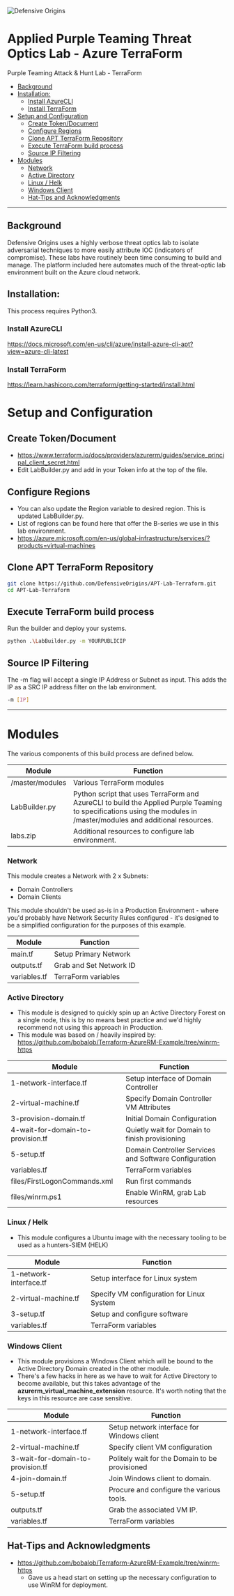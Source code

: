 


![Defensive Origins](https://defensiveorigins.com/wp-content/uploads/2020/05/defensive-origins-header-6-1536x760.png)

# Applied Purple Teaming Threat Optics Lab - Azure TerraForm 
Purple Teaming Attack &amp; Hunt Lab - TerraForm

<!-- Start Document Outline -->

* [Background](#background)
* [Installation:](#installation)
	* [Install AzureCLI](#install-azurecli)
	* [Install TerraForm](#install-terraform)
* [Setup and Configuration](#setup-and-configuration)
	* [Create Token/Document](#create-tokendocument)
	* [Configure Regions](#configure-regions)
	* [Clone APT TerraForm Repository](#clone-apt-terraform-repository)
	* [Execute TerraForm build process](#execute-terraform-build-process)
	* [Source IP Filtering](#source-ip-filtering)
* [Modules](#modules)
	* [Network](#network)
	* [Active Directory](#active-directory)
	* [Linux / Helk](#linux--helk)
	* [Windows Client](#windows-client)
	* [Hat-Tips and Acknowledgments](#hat-tips-and-acknowledgments)

<!-- End Document Outline -->

---
## Background
Defensive Origins uses a highly verbose threat optics lab to isolate adversarial techniques to more easily attribute IOC (indicators of compromise).  These labs have routinely been time consuming to build and manage.  The platform included here automates much of the threat-optic lab environment built on the Azure cloud network.

## Installation:

This process requires Python3.

### Install AzureCLI
https://docs.microsoft.com/en-us/cli/azure/install-azure-cli-apt?view=azure-cli-latest

### Install TerraForm
https://learn.hashicorp.com/terraform/getting-started/install.html

# Setup and Configuration

## Create Token/Document
* https://www.terraform.io/docs/providers/azurerm/guides/service_principal_client_secret.html
* Edit LabBuilder.py and add in your Token info at the top of the file. 

## Configure Regions
* You can also update the Region variable to desired region. This is updated LabBuilder.py.
* List of regions can be found here that offer the B-series we use in this lab environment.
* https://azure.microsoft.com/en-us/global-infrastructure/services/?products=virtual-machines

## Clone APT TerraForm Repository

```bash
git clone https://github.com/DefensiveOrigins/APT-Lab-Terraform.git
cd APT-Lab-Terraform
```

## Execute TerraForm build process
Run the builder and deploy your systems.

```bash
python .\LabBuilder.py -m YOURPUBLICIP
```
## Source IP Filtering
The -m flag will accept a single IP Address or Subnet as input. This adds the IP as a SRC IP address filter on the lab environment. 
```bash
-m [IP]
```

--- 

# Modules
The various components of this build process are defined below.

| Module          | Function                                 |
|-----------------|------------------------------------------|
| /master/modules | Various TerraForm modules                |
| LabBuilder.py   | Python script that uses TerraForm and AzureCLI to build the Applied Purple Teaming to specifications using the modules in /master/modules and additional resources. |
| labs.zip        | Additional resources to configure lab environment. |


### Network

This module creates a Network with 2 x Subnets:
* Domain Controllers
* Domain Clients

This module shouldn't be used as-is in a Production Environment - where you'd probably have Network Security Rules configured - it's designed to be a simplified configuration for the purposes of this example.

| Module       | Function                |
|--------------|-------------------------|
| main.tf      | Setup Primary Network   |
| outputs.tf   | Grab and Set Network ID |
| variables.tf | TerraForm variables     |


### Active Directory
* This module is designed to quickly spin up an Active Directory Forest on a single node, this is by no means best practice and we'd highly recommend not using this approach in Production.
* This module was based on / heavily inspired by: https://github.com/bobalob/Terraform-AzureRM-Example/tree/winrm-https

| Module                            | Function                                 |
|-----------------------------------|------------------------------------------|
| 1-network-interface.tf            | Setup interface of Domain Controller     |
| 2-virtual-machine.tf              | Specify Domain Controller VM Attributes  |
| 3-provision-domain.tf             | Initial Domain Configuration             |
| 4-wait-for-domain-to-provision.tf | Quietly wait for Domain to finish provisioning |
| 5-setup.tf                        | Domain Controller Services and Software Configuration |
| variables.tf                      | TerraForm variables                      |
| files/FirstLogonCommands.xml      | Run first commands                       |
| files/winrm.ps1                   | Enable WinRM, grab Lab resources         |

### Linux / Helk 
* This module configures a Ubuntu image with the necessary tooling to be used as a hunters-SIEM (HELK)

| Module                 | Function                                 |
|------------------------|------------------------------------------|
| 1-network-interface.tf | Setup interface for Linux system         |
| 2-virtual-machine.tf   | Specify VM configuration for Linux System |
| 3-setup.tf             | Setup and configure software             |
| variables.tf           | TerraForm variables                      |

### Windows Client
* This module provisions a Windows Client which will be bound to the Active Directory Domain created in the other module.
* There's a few hacks in here as we have to wait for Active Directory to become available, but this takes advantage of the **azurerm_virtual_machine_extension** resource. It's worth noting that the keys in this resource are case sensitive.

| Module                            | Function                                 |
|-----------------------------------|------------------------------------------|
| 1-network-interface.tf            | Setup network interface for Windows client |
| 2-virtual-machine.tf              | Specify client VM configuration          |
| 3-wait-for-domain-to-provision.tf | Politely wait for the Domain to be provisioned |
| 4-join-domain.tf                  | Join Windows client to domain.           |
| 5-setup.tf                        | Procure and configure the various tools. |
| outputs.tf                        | Grab the associated VM IP.               |
| variables.tf                      | TerraForm variables                      |





## Hat-Tips and Acknowledgments
* https://github.com/bobalob/Terraform-AzureRM-Example/tree/winrm-https 
  * Gave us a head start on setting up the necessary configuration to use WinRM for deployment.
